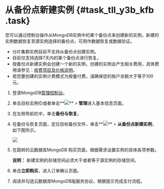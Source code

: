 # 从备份点新建实例 {#task_tll_y3b_kfb .task}

您可以通过控制台操作从MongoDB实例中的某个备份点来创建新的实例，新建的实例数据恢复至源实例选择的备份点，可用作数据恢复或数据验证。

-   分片集群实例目前不支持从备份点创建实例。
-   目前仅支持选择7天内的某个备份点进行恢复。
-   按备份点新建实例会创建一个新的实例，创建的实例会产生相关费用，具体费用请参见：[收费项目及价格说明](../cn.zh-CN/产品定价/收费项目及价格说明.md#)。
-   若您要创建的实例计费模式为按量付费，请确保您的账户余额大于等于100元。

1.   登录MongoDB[管理控制台](https://mongodb.console.aliyun.com/#/mongodb/list)。 
2.  单击目标实例ID或者单击**![](http://static-aliyun-doc.oss-cn-hangzhou.aliyuncs.com/assets/img/6689/154114926413802_zh-CN.png)** \> **管理**进入基本信息页面。 
3.   在左侧导航栏中，单击**备份与恢复**。 
4.  在备份与恢复页面，定位目标备份文件，单击**![](http://static-aliyun-doc.oss-cn-hangzhou.aliyuncs.com/assets/img/6723/154114926413851_zh-CN.png)** \> **从备份点新建实例**，如下图所示。 

    ![](http://static-aliyun-doc.oss-cn-hangzhou.aliyuncs.com/assets/img/6723/154114926413850_zh-CN.png)

5.  在跳转的云数据库MongoDB 购买页面，根据需求设置实例的具体各项参数。 

    **说明：** 新建实例的存储空间必须大于或者等于源实例的存储空间。

6.  单击**立即购买**，进入订单确认页面。 
7.  阅读并勾选云数据库MongoDB版服务协议，根据提示完成支付流程。 

